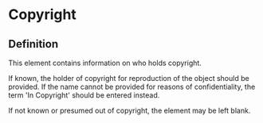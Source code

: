 # Copyright

## Definition 

This element contains information on who holds copyright. 



If known, the holder of copyright for reproduction of the object should be provided. If the name cannot be provided for reasons of confidentiality, the term 'In Copyright' should be entered instead. 

If not known or presumed out of copyright, the element may be left blank. 

